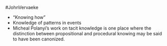 #JohnVervaeke
- “Knowing how”
- Knowledge of patterns in events
- Micheal Polanyi’s work on tacit knowledge is one place where the distinction between propositional and procedural knowing may be said to have been canonized.